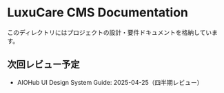 # LuxuCare CMS Documentation

このディレクトリにはプロジェクトの設計・要件ドキュメントを格納しています。

## 次回レビュー予定
- AIOHub UI Design System Guide: 2025-04-25（四半期レビュー）